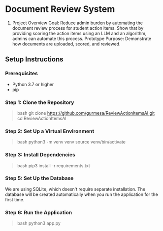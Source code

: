 # Document Review System

1. Project Overview
Goal: Reduce admin burden by automating the document review process for student action items. Show that by providing scoring the action items using an LLM and an algorithm, admins can automate this process. 
Prototype Purpose: Demonstrate how documents are uploaded, scored, and reviewed.


## Setup Instructions 

### Prerequisites

- Python 3.7 or higher
- pip 

### Step 1: Clone the Repository
>bash
git clone https://github.com/gurmesa/ReviewActionItemsAI.git
cd ReviewActionItemsAI

### Step 2: Set Up a Virtual Environment
>bash
python3 -m venv venv
source venv/bin/activate

### Step 3: Install Dependencies
>bash
pip3 install -r requirements.txt

### Step 5: Set Up the Database

We are using SQLite, which doesn't require separate installation. The database will be created automatically when you run the application for the first time.

### Step 6: Run the Application
>bash
python3 app.py
